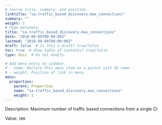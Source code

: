 ```yaml
---
# Course title, summary, and position.
linktitle: "sa.traffic_based_discovery.max_connections"
summary: ""
weight: 1
# Page metadata.
title: "sa.traffic_based_discovery.max_connections"
date: "2018-09-09T00:00:00Z"
lastmod: "2018-09-09T00:00:00Z"
draft: false  # Is this a draft? true/false
toc: true  # Show table of contents? true/false
type: docs  # Do not modify.

# Add menu entry to sidebar.
# - name: Declare this menu item as a parent with ID name.
# - weight: Position of link in menu.
menu:
  properties:
    parent: Properties
    name: "sa.traffic_based_discovery.max_connections"
    weight: 1
---
```


Description: Maximum number of traffic based connections from a single CI


Value: `100`